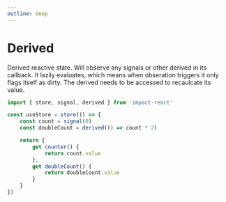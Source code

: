 ```yaml
---
outline: deep
---
```


# Derived

Derived reactive state. Will observe any signals or other derived in its callback. It lazily evaluates, which means when obseration triggers it only flags itself as dirty. The derived needs to be accessed to recaulcate its value.

```ts
import { store, signal, derived } from 'impact-react'

const useStore = store(() => {
    const count = signal(0)
    const doubleCount = derived(() => count * 2)

    return {
        get counter() {
            return count.value
        },
        get doubleCount() {
            return doubleCount.value
        }
    }
})
```

